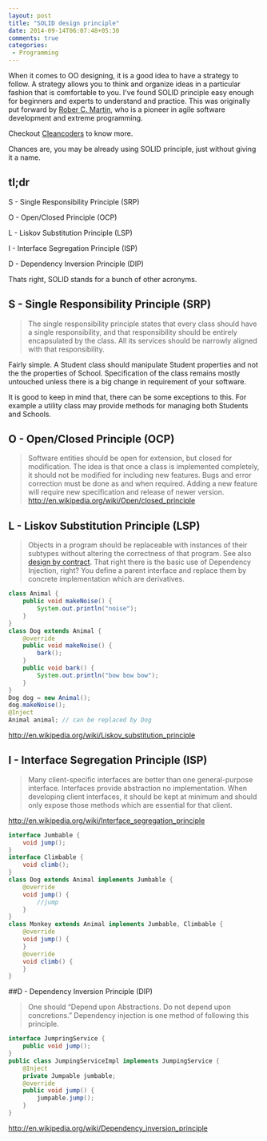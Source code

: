 ```yaml
---
layout: post
title: "SOLID design principle"
date: 2014-09-14T06:07:48+05:30
comments: true
categories:
 - Programming
---
```

When it comes to OO designing, it is a good idea to have a strategy to follow.
A strategy allows you to think and organize ideas in a particular fashion that is comfortable to you.
I've found SOLID principle easy enough for beginners and experts to understand and practice.
This  was originally put forward by [Rober C. Martin][robert wiki], who is a pioneer in agile software development and extreme programming.

Checkout [Cleancoders](http://cleancoders.com/) to know more.

Chances are, you may be already using SOLID principle, just without giving it a name.
## tl;dr
S - Single Responsibility Principle (SRP)

O - Open/Closed Principle (OCP)

L - Liskov Substitution Principle (LSP)

I - Interface Segregation Principle (ISP)

D - Dependency Inversion Principle (DIP)

Thats right, SOLID stands for a bunch of other acronyms.

## S - Single Responsibility Principle (SRP)
> The single responsibility principle states that every class should
> have a single responsibility, and that responsibility should be
> entirely encapsulated by the class. All its services should be
> narrowly aligned with that responsibility.

Fairly simple. A Student class should manipulate Student properties and not the the properties of School. Specification of the class remains mostly untouched unless there is a big change in requirement of your software.

It is good to keep in mind that, there can be some exceptions to this. For example a utility class may provide methods for managing both Students and Schools.

## O - Open/Closed Principle (OCP)
>Software entities should be open for extension, but closed for modification.
The idea is that once a class is implemented completely, it should not be modified for including new features. Bugs and error correction must be done as and when required. Adding a new feature will require new specification and release of newer version.
http://en.wikipedia.org/wiki/Open/closed_principle

## L - Liskov Substitution Principle (LSP)
>Objects in a program should be replaceable with instances of their subtypes without altering the correctness of that program. See also [design by contract].
That right there is the basic use of Dependency Injection, right? You define a parent interface and replace them by concrete implementation which are derivatives.

```java
class Animal {
    public void makeNoise() {
        System.out.println("noise");
    }
}
class Dog extends Animal {
    @override
    public void makeNoise() {
        bark();
    }
    public void bark() {
        System.out.println("bow bow bow");
    }
}
Dog dog = new Animal();
dog.makeNoise();
@Inject
Animal animal; // can be replaced by Dog
```
http://en.wikipedia.org/wiki/Liskov_substitution_principle

## I - Interface Segregation Principle (ISP)
>Many client-specific interfaces are better than one general-purpose interface.
Interfaces provide abstraction no implementation. When developing client interfaces, it should be kept at minimum and should only expose those methods which are essential for that client.

http://en.wikipedia.org/wiki/Interface_segregation_principle

```java
interface Jumbable {
    void jump();
}
interface Climbable {
    void climb();
}
class Dog extends Animal implements Jumbable {
    @override
    void jump() {
        //jump
    }
}
class Monkey extends Animal implements Jumbable, Climbable {
    @override
    void jump() {
    }
    @override
    void climb() {
    }
}
```

##D - Dependency Inversion Principle (DIP)
>One should “Depend upon Abstractions. Do not depend upon concretions.”
Dependency injection is one method of following this principle.

```java
interface JumpringService {
    public void jump();
}
public class JumpingServiceImpl implements JumpingService {
    @Inject
    private Jumpable jumbable;
    @override
    public void jump() {
        jumpable.jump();
    }
}
```

http://en.wikipedia.org/wiki/Dependency_inversion_principle

[robert wiki]: http://en.wikipedia.org/wiki/Robert_C._Martin
[design by contract]: http://en.wikipedia.org/wiki/Design_by_contract
